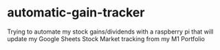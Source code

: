 # automatic-gain-tracker
Trying to automate my stock gains/dividends with a raspberry pi that will update my Google Sheets Stock Market tracking from my M1 Portfolio
